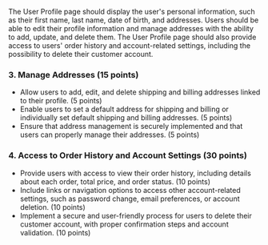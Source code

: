 The User Profile page should display the user's personal information, such as their first name, last name, date of birth, and addresses. Users should be able to edit their profile information and manage addresses with the ability to add, update, and delete them. The User Profile page should also provide access to users' order history and account-related settings, including the possibility to delete their customer account.



### 3. Manage Addresses (15 points)

- Allow users to add, edit, and delete shipping and billing addresses linked to their profile. (5 points)
- Enable users to set a default address for shipping and billing or individually set default shipping and billing addresses. (5 points)
- Ensure that address management is securely implemented and that users can properly manage their addresses. (5 points)

### 4. Access to Order History and Account Settings (30 points)

- Provide users with access to view their order history, including details about each order, total price, and order status. (10 points)
- Include links or navigation options to access other account-related settings, such as password change, email preferences, or account deletion. (10 points)
- Implement a secure and user-friendly process for users to delete their customer account, with proper confirmation steps and account validation. (10 points)